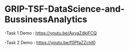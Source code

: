 # GRIP-TSF-DataScience-and-BussinessAnalytics
 -Task 1 Demo : https://youtu.be/AxyaZdkiFCQ
 
-Task 2 Demo : https://youtu.be/f0PfaZZctd0
